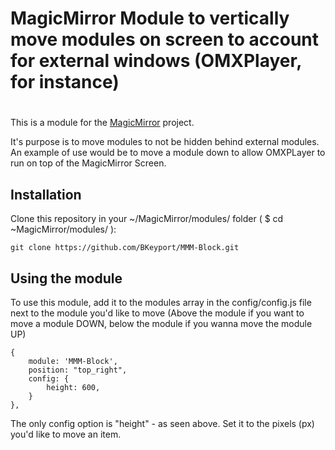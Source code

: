 # MagicMirror Module to vertically move modules on screen to account for external windows (OMXPlayer, for instance) 
#
This is a module for the [MagicMirror](https://github.com/MichMich/MagicMirror) project. 

It's purpose is to move modules to not be hidden behind external modules. An example of use would be to move a module down to allow OMXPLayer to run on top of the MagicMirror Screen. 

## Installation

Clone this repository in your ~/MagicMirror/modules/ folder ( $ cd ~MagicMirror/modules/ ):

```
git clone https://github.com/BKeyport/MMM-Block.git
```

## Using the module

To use this module, add it to the modules array in the config/config.js file next to the module you'd like to move 
(Above the module if you want to move a module DOWN, below the module if you wanna move the module UP)

```
{ 
	module: 'MMM-Block',
	position: "top_right",
	config: {
		height: 600,
	}
},
```

The only config option is "height" - as seen above. Set it to the pixels (px) you'd like to move an item. 


